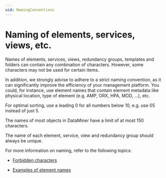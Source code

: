 ```yaml
---
uid: NamingConventions
---
```


# Naming of elements, services, views, etc.

Names of elements, services, views, redundancy groups, templates and folders can contain any combination of characters. However, some characters may not be used for certain items.

In addition, we strongly advise to adhere to a strict naming convention, as it can significantly improve the efficiency of your management platform. You could, for instance, use element names that contain element metadata like physical location, type of element (e.g. AMP, ORX, HPA, MOD, ...), etc.

For optimal sorting, use a leading 0 for all numbers below 10, e.g. use 05 instead of just 5.

The names of most objects in DataMiner have a limit of at most 150 characters.

The name of each element, service, view and redundancy group should always be unique.

For more information on naming, refer to the following topics:

- [Forbidden characters](Forbidden_characters.md)

- [Examples of element names](Examples_of_element_names.md)
